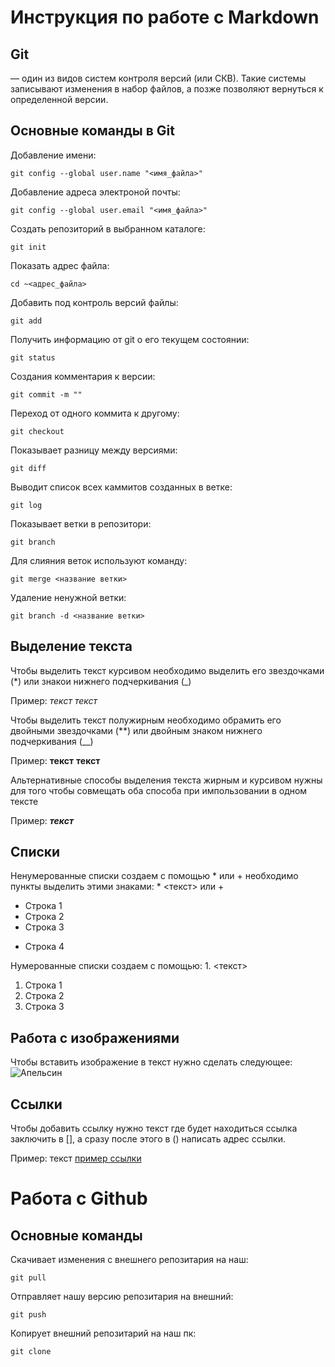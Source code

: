 # Инструкция по работе с Markdown
## Git 
— один из видов систем контроля версий (или СКВ). Такие системы записывают изменения в набор файлов, а позже позволяют вернуться к определенной версии.
## Основные команды в Git 
Добавление имени:

```git config --global user.name "<имя_файла>"```

Добавление адреса электроной почты:

```git config --global user.email "<имя_файла>"```

Cоздать репозиторий в выбранном каталоге:

```git init```

Показать адрес файла:

```cd ~<адрес_файла>```

Добавить под контроль версий файлы: 

```git add```

Получить информацию от git о его текущем состоянии:

```git status```

Создания комментария к версии:

```git commit -m ""```

Переход от одного коммита к другому:

```git checkout```
  
Показывает разницу между версиями:

```git diff```

Выводит cписок всех каммитов созданных в ветке:

```git log```

Показывает ветки в репозитори:

```git branch```

Для слияния веток используют команду:

```git merge <название ветки>```

Удаление ненужной ветки:

```git branch -d <название ветки>```

## Выделение текста

Чтобы выделить текст курсивом необходимо выделить его звездочками (*) или знакои нижнего подчеркивания (_)

Пример:
*текст* _текст_

Чтобы выделить текст полужирным необходимо обрамить его двойными звездочками (**) или двойным знаком нижнего подчеркивания (__)

Пример: **текст** __текст__

Альтернативные способы выделения текста жирным и курсивом  нужны для того чтобы совмещать оба способа при импользовании в одном тексте

Пример: _**текст**_

## Списки

Ненумерованные списки создаем с помощью * или + необходимо пункты выделить этими знаками: * <текст> или +

* Строка 1
* Строка 2
* Строка 3
+ Строка 4

Нумерованные списки создаем с помощью: 1. <текст>

1. Строка 1
2. Строка 2
3. Строка 3
## Работа с изображениями 

Чтобы вставить изображение в текст нужно сделать следующее:
![Апельсин](orange.png)

## Ссылки

Чтобы добавить ссылку нужно текст где будет находиться ссылка заключить в [], а сразу после этого в () написать адрес ссылки.

Пример: текст [пример ссылки](http.example.ru)

# Работа с Github

## Основные команды 
Скачивает изменения с внешнего репозитария на наш:

```git pull```

Отправляет нашу версию репозитария на внешний:

```git push```

Копирует внешний репозитарий на наш пк:

```git clone```
